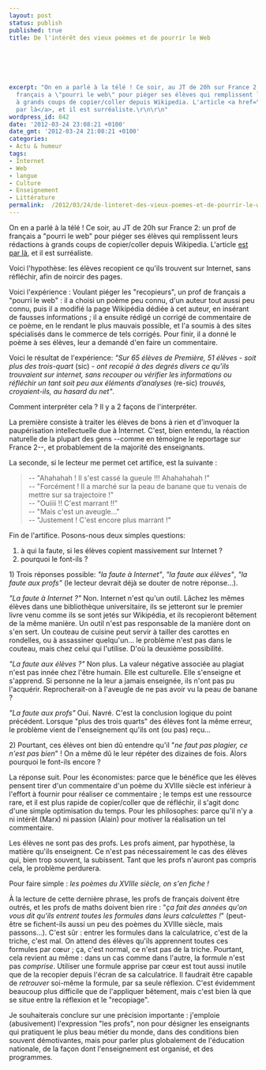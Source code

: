 ```yaml
---
layout: post
status: publish
published: true
title: De l'intérêt des vieux poèmes et de pourrir le Web

  
  



excerpt: "On en a parlé à la télé ! Ce soir, au JT de 20h sur France 2: un prof de
  français a \"pourri le web\" pour piéger ses élèves qui remplissent leurs rédactions
  à grands coups de copier/coller depuis Wikipedia. L'article <a href=\"http://laviemoderne.net/lames-de-fond/009-comment-j-ai-pourri-le-web.html\">est
  par là</a>, et il est surréaliste.\r\n\r\n"
wordpress_id: 842
date: '2012-03-24 23:08:21 +0100'
date_gmt: '2012-03-24 21:08:21 +0100'
categories:
- Actu & humeur
tags:
- Internet
- Web
- langue
- Culture
- Enseignement
- Littérature
permalink:  /2012/03/24/de-linteret-des-vieux-poemes-et-de-pourrir-le-web/
---
```

<p>On en a parlé à la télé ! Ce soir, au JT de 20h sur France 2: un prof de français a "pourri le web" pour piéger ses élèves qui remplissent leurs rédactions à grands coups de copier/coller depuis Wikipedia. L'article <a href="http://laviemoderne.net/lames-de-fond/009-comment-j-ai-pourri-le-web.html">est par là</a>, et il est surréaliste.</p>
<p><a id="more"></a><a id="more-842"></a></p>
<p>Voici l'hypothèse: les élèves recopient ce qu'ils trouvent sur Internet, sans réfléchir, afin de noircir des pages.</p>
<p>Voici l'expérience : Voulant piéger les "recopieurs", un prof de français a "pourri le web" : il a choisi un poème peu connu, d'un auteur tout aussi peu connu, puis il a modifié la page Wikipédia dédiée à cet auteur, en insérant de fausses informations ; il a ensuite rédigé un corrigé de commentaire de ce poème, en le rendant le plus mauvais possible, et l'a soumis à des sites spécialisés dans le commerce de tels corrigés. Pour finir, il a donné le poème à ses élèves, leur a demandé d'en faire un commentaire.</p>
<p>Voici le résultat de l'expérience:<em> "Sur 65 élèves de Première, 51 élèves - soit plus des trois-quart </em>(sic)<em> - ont recopié à des degrés divers ce qu’ils trouvaient sur internet, sans recouper ou vérifier les informations ou réfléchir un tant soit peu aux éléments d’analyses </em>(re-sic)<em> trouvés, croyaient-ils, au hasard du net"</em>.</p>
<p>Comment interpréter cela ? Il y a 2 façons de l'interpréter.</p>
<p>La première consiste à traiter les élèves de bons à rien et d'invoquer la paupérisation intellectuelle due à Internet. C'est, bien entendu, la réaction naturelle de la plupart des gens --comme en témoigne le reportage sur France 2--, et probablement de la majorité des enseignants.</p>
<p>La seconde, si le lecteur me permet cet artifice, est la suivante :</p>
<blockquote><p>-- "Ahahahah ! Il s'est cassé la gueule !!! Ahahahahah !"<br />
-- "Forcément ! Il a marché sur la peau de banane que tu venais de mettre sur sa trajectoire !"<br />
-- "Ouiiii !! C'est marrant !!"<br />
-- "Mais c'est un aveugle..."<br />
-- "Justement ! C'est encore plus marrant !"</p></blockquote>
<p>Fin de l'artifice. Posons-nous deux simples questions:</p>
<ol>
<li>à qui la faute, si les élèves copient massivement sur Internet ?</li>
<li>pourquoi le font-ils ?</li>
</ol>
<p>1) Trois réponses possible: <em>"la faute à Internet"</em>, <em>"la faute aux élèves"</em>, <em>"la faute aux profs"</em> (le lecteur devrait déjà se douter de notre réponse...).</p>
<p><em>"La faute à Internet ?"</em> Non. Internet n'est qu'un outil. Lâchez les mêmes élèves dans une bibliothèque universitaire, ils se jetteront sur le premier livre venu comme ils se sont jetés sur Wikipédia, et ils recopieront bêtement de la même manière. Un outil n'est pas responsable de la manière dont on s'en sert. Un couteau de cuisine peut servir à tailler des carottes en rondelles, ou à assassiner quelqu'un... le problème n'est pas dans le couteau, mais chez celui qui l'utilise. D'où la deuxième possibilité.</p>
<p><em>"La faute aux élèves ?"</em> Non plus. La valeur négative associée au plagiat n'est pas innée chez l'être humain. Elle est culturelle. Elle s'enseigne et s'apprend. Si personne ne la leur a jamais enseignée, ils n'ont pas pu l'acquérir. Reprocherait-on à l'aveugle de ne pas avoir vu la peau de banane ?</p>
<p><em>"La faute aux profs"</em> Oui. Navré. C'est la conclusion logique du point précédent. Lorsque "plus des trois quarts" des élèves font la même erreur, le problème vient de l'enseignement qu'ils ont (ou pas) reçu...</p>
<p>2) Pourtant, ces élèves ont bien dû entendre qu'il "<em>ne faut pas plagier, ce n'est pas bien</em>" ! On a même dû le leur répéter des dizaines de fois. Alors pourquoi le font-ils encore ?</p>
<p>La réponse suit. Pour les économistes: parce que le bénéfice que les élèves pensent tirer d'un commentaire d'un poème du XVIIIe siècle est inférieur à l'effort à fournir pour réaliser ce commentaire ; le temps est une ressource rare, et il est plus rapide de copier/coller que de réfléchir, il s'agit donc d'une simple optimisation du temps. Pour les philosophes: parce qu'il n'y a ni intérêt (Marx) ni passion (Alain) pour motiver la réalisation un tel commentaire.</p>
<p>Les élèves ne sont pas des profs. Les profs aiment, par hypothèse, la matière qu'ils enseignent. Ce n'est pas nécessairement le cas des élèves qui, bien trop souvent, la subissent. Tant que les profs n'auront pas compris cela, le problème perdurera.</p>
<p>Pour faire simple : <em>les poèmes du XVIIIe siècle, on s'en fiche !</em></p>
<p>À la lecture de cette dernière phrase, les profs de français doivent être outrés, et les profs de maths doivent bien rire : "<em>ça fait des années qu'on vous dit qu'ils entrent toutes les formules dans leurs calculettes !</em>" (peut-être se fichent-ils aussi un peu des poèmes du XVIIIe siècle, mais passons...). C'est sûr : entrer les formules dans la calculatrice, c'est de la triche, c'est mal. On attend des élèves qu'ils apprennent toutes ces formules par cœur ; ça, c'est normal, ce n'est pas de la triche. Pourtant, cela revient au même : dans un cas comme dans l'autre, la formule n'est pas <em>comprise</em>. Utiliser une formule apprise par cœur est tout aussi inutile que de la recopier depuis l'écran de sa calculatrice. Il faudrait être capable de <em>retrouver</em> soi-même la formule, par sa seule réflexion. C'est évidemment beaucoup plus difficile que de l'appliquer bêtement, mais c'est bien là que se situe entre la réflexion et le "recopiage".</p>
<p>Je souhaiterais conclure sur une précision importante : j'emploie (abusivement) l'expression "les profs", non pour désigner les enseignants qui pratiquent le plus beau métier du monde, dans des conditions bien souvent démotivantes, mais pour parler plus globalement de l'éducation nationale, de la façon dont l'enseignement est organisé, et des programmes.</p>
